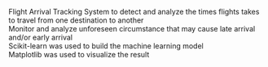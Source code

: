 Flight Arrival Tracking System to detect and analyze the times flights takes to travel from one destination to another  
Monitor and analyze unforeseen circumstance that may cause late arrival and/or early arrival  
Scikit-learn was used to build the machine learning model  
Matplotlib was used to visualize the result
